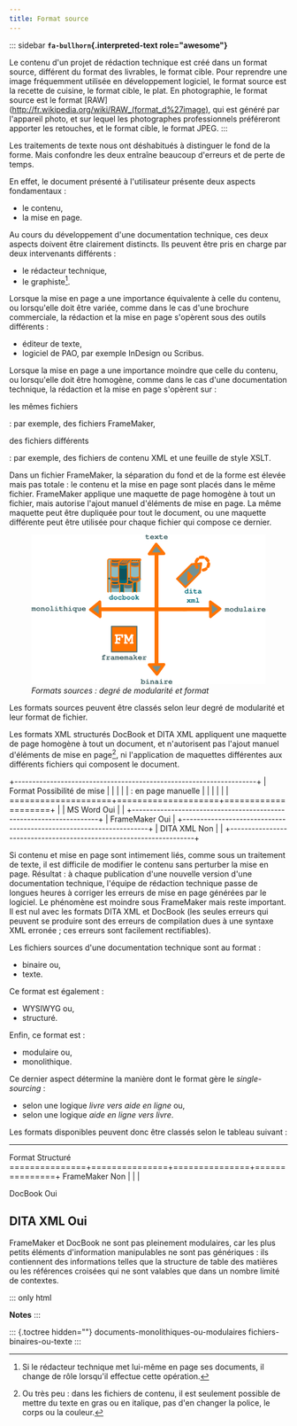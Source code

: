 ```yaml
---
title: Format source
---
```


::: sidebar
**`fa-bullhorn`{.interpreted-text role="awesome"}**

Le contenu d\'un projet de rédaction technique est créé dans un format
source, différent du format des livrables, le format cible. Pour
reprendre une image fréquemment utilisée en développement logiciel, le
format source est la recette de cuisine, le format cible, le plat. En
photographie, le format source est le format
\[RAW\](<http://fr.wikipedia.org/wiki/RAW_(format_d%27image)>, qui est
généré par l\'appareil photo, et sur lequel les photographes
professionnels préféreront apporter les retouches, et le format cible,
le format JPEG.
:::

Les traitements de texte nous ont déshabitués à distinguer le fond de la
forme. Mais confondre les deux entraîne beaucoup d\'erreurs et de perte
de temps.

En effet, le document présenté à l\'utilisateur présente deux aspects
fondamentaux :

-   le contenu,
-   la mise en page.

Au cours du développement d\'une documentation technique, ces deux
aspects doivent être clairement distincts. Ils peuvent être pris en
charge par deux intervenants différents :

-   le rédacteur technique,
-   le graphiste[^1].

Lorsque la mise en page a une importance équivalente à celle du contenu,
ou lorsqu\'elle doit être variée, comme dans le cas d\'une brochure
commerciale, la rédaction et la mise en page s\'opèrent sous des outils
différents :

-   éditeur de texte,
-   logiciel de PAO, par exemple InDesign ou Scribus.

Lorsque la mise en page a une importance moindre que celle du contenu,
ou lorsqu\'elle doit être homogène, comme dans le cas d\'une
documentation technique, la rédaction et la mise en page s\'opèrent
sur :

les mêmes fichiers

:   par exemple, des fichiers FrameMaker,

des fichiers différents

:   par exemple, des fichiers de contenu XML et une feuille de style
    XSLT.

Dans un fichier FrameMaker, la séparation du fond et de la forme est
élevée mais pas totale : le contenu et la mise en page sont placés dans
le même fichier. FrameMaker applique une maquette de page homogène à
tout un fichier, mais autorise l\'ajout manuel d\'éléments de mise en
page. La même maquette peut être dupliquée pour tout le document, ou une
maquette différente peut être utilisée pour chaque fichier qui compose
ce dernier.

<figure>
<img src="graphics/modulaire-texte-monolithique-binaire.svg"
alt="graphics/modulaire-texte-monolithique-binaire.svg" />
<figcaption><em>Formats sources : degré de modularité et
format</em></figcaption>
</figure>

Les formats sources peuvent être classés selon leur degré de modularité
et leur format de fichier.

Les formats XML structurés DocBook et DITA XML appliquent une maquette
de page homogène à tout un document, et n\'autorisent pas l\'ajout
manuel d\'éléments de mise en page[^2], ni l\'application de maquettes
différentes aux différents fichiers qui composent le document.

+--------------------------------------------------------------------+
| Format Possibilité de mise \|                                      |
|                                                                    |
| :   en page manuelle \| \|                                         |
|                                                                    |
| ====================+====================+====================+    |
| MS Word Oui \|                                                     |
+--------------------------------------------------------------------+
| FrameMaker Oui                                                     |
+--------------------------------------------------------------------+
| DITA XML Non \|                                                    |
+--------------------------------------------------------------------+

Si contenu et mise en page sont intimement liés, comme sous un
traitement de texte, il est difficile de modifier le contenu sans
perturber la mise en page. Résultat : à chaque publication d\'une
nouvelle version d\'une documentation technique, l\'équipe de rédaction
technique passe de longues heures à corriger les erreurs de mise en page
générées par le logiciel. Le phénomène est moindre sous FrameMaker mais
reste important. Il est nul avec les formats DITA XML et DocBook (les
seules erreurs qui peuvent se produire sont des erreurs de compilation
dues à une syntaxe XML erronée ; ces erreurs sont facilement
rectifiables).

Les fichiers sources d\'une documentation technique sont au format :

-   binaire ou,
-   texte.

Ce format est également :

-   WYSIWYG ou,
-   structuré.

Enfin, ce format est :

-   modulaire ou,
-   monolithique.

Ce dernier aspect détermine la manière dont le format gère le
*single-sourcing* :

-   selon une logique *livre vers aide en ligne* ou,
-   selon une logique *aide en ligne vers livre*.

Les formats disponibles peuvent donc être classés selon le tableau
suivant :

  ---------------------------------------------------------------------
  Format Structuré
  ===============+===============+===============+===============+
  FrameMaker Non \| \| \|

  DocBook Oui

  DITA XML Oui
  ---------------------------------------------------------------------

FrameMaker et DocBook ne sont pas pleinement modulaires, car les plus
petits éléments d\'information manipulables ne sont pas génériques : ils
contiennent des informations telles que la structure de table des
matières ou les références croisées qui ne sont valables que dans un
nombre limité de contextes.

::: only
html

**Notes**
:::

::: {.toctree hidden=""}
documents-monolithiques-ou-modulaires fichiers-binaires-ou-texte
:::

[^1]: Si le rédacteur technique met lui-même en page ses documents, il
    change de rôle lorsqu\'il effectue cette opération.

[^2]: Ou très peu : dans les fichiers de contenu, il est seulement
    possible de mettre du texte en gras ou en italique, pas d\'en
    changer la police, le corps ou la couleur.
